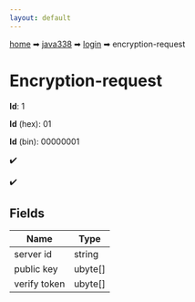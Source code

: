 ```yaml
---
layout: default
---
```


[home](/) ➡ [java338](/protocol/java338) ➡ [login](/protocol/java338/login) ➡ encryption-request

# Encryption-request

**Id**: 1

**Id** (hex): 01

**Id** (bin): 00000001

✔️

✔️

## Fields

Name | Type
---|---
server id | string
public key | ubyte[]
verify token | ubyte[]

